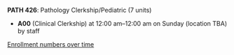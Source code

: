 **PATH 426**: Pathology Clerkship/Pediatric (7 units)

- **A00** (Clinical Clerkship) at 12:00 am–12:00 am on Sunday (location TBA) by staff

[Enrollment numbers over time](./PATH426.tsv)
